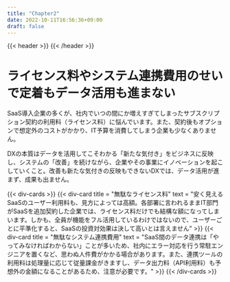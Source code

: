 ```yaml
---
title: "Chapter2"
date: 2022-10-11T16:56:36+09:00
draft: false
---
```


{{< header >}}
{{< /header >}}
# ライセンス料やシステム連携費用のせいで定着もデータ活用も進まない

SaaS導入企業の多くが、社内でいつの間にか増えすぎてしまったサブスクリプション契約の利用料（ライセンス料）に悩んでいます。また、契約後もオプションで想定外のコストがかかり、IT予算を消費してしまう企業も少なくありません。  

DXの本質はデータを活用してこそわかる「新たな気付き」をビジネスに反映し、システムの「改善」を続けながら、企業やその事業にイノベーションを起こしていくこと。改善も新たな気付きの反映もできないDXでは、データ活用が進まず、成果も出ません。

{{< div-cards >}}
    {{< div-card
        title = "無駄なライセンス料"
        text = "安く見えるSaaSのユーザー利用料も、見方によっては高額。各部署に言われるままIT部門がSaaSを追加契約した企業では、ライセンス料だけでも結構な額になってしまいます。しかも、全員が機能をフル活用しているわけではないので、ユーザーごとに平準化すると、SaaSの投資対効果は決して高いとは言えません"
     >}}
    {{< div-card
        title = "無駄なシステム連携費用"
        text = "SaaS間のデータ連携は「やってみなければわからない」ことが多いため、社内にエラー対応を行う常駐エンジニアを置くなど、思わぬ人件費がかかる場合があります。また、連携ツールの利用料は処理量に応じて従量課金がきますし、データ出力料（API利用料）も予想外の金額になることがあるため、注意が必要です。"
     >}}
{{< /div-cards >}}

